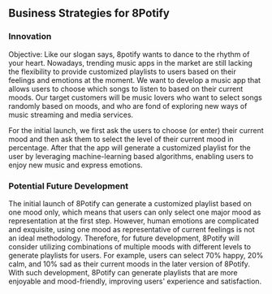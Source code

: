 ## Business Strategies for 8Potify

### Innovation 
Objective: Like our slogan says, 8potify wants to dance to the rhythm of your heart. Nowadays, trending music apps in the market are still lacking the flexibility to provide customized playlists to users based on their feelings and emotions at the moment. We want to develop a music app that allows users to choose which songs to listen to based on their current moods. Our target customers will be music lovers who want to select songs randomly based on moods, and who are fond of exploring new ways of music streaming and media services.

For the initial launch, we first ask the users to choose (or enter) their current mood and then ask them to select the level of their current mood in percentage. After that the app will generate a customized playlist for the user by leveraging machine-learning based algorithms, enabling users to enjoy new music and express emotions.

### Potential Future Development
The initial launch of 8Potify can generate a customized playlist based on one mood only, which means that users can only select one major mood as representation at the first step. However, human emotions are complicated and exquisite, using one mood as representative of current feelings is not an ideal methodology. Therefore, for future development, 8Potify will consider utilizing combinations of multiple moods with different levels to generate playlists for users. For example, users can select 70% happy, 20% calm, and 10% sad as their current moods in the later version of 8Potify. With such development, 8Potify can generate playlists that are more enjoyable and mood-friendly, improving users' experience and satisfaction. 

